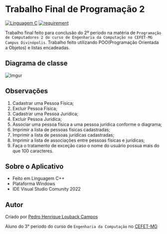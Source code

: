 Trabalho Final de Programação 2
===========
[![Linguagem C](https://img.shields.io/badge/Linguagem-C%2B%2B-green.svg)](https://github.com/PedroLouback/TrabalhoFinal-Prog.2)
[![requirement](https://img.shields.io/badge/IDE-Visual%3A%3AStudio%3A%3AComunity2022-orange.svg)](https://visualstudio.microsoft.com/pt-br/downloads/)

Trabalho final feito para conclusão do 2º período na matéria de `Programação de Computadores 2 do curso de Engenharia da Computação no CEFET-MG Campus Divinópolis`. Trabalho feito utilizando POO(Programação Orientada a Objetos) e listas encadeadas.

## Diagrama de classe 

![Imgur](https://imgur.com/1R4y1yN)

## Observações

1. Cadastrar uma Pessoa Física;
2. Excluir Pessoa Física;
3. Cadastrar uma Pessoa Jurídica;
4. Excluir Pessoa Juridica;
5. Associar uma pessoa física a uma pessoa jurídica conforme o diagrama;
6. Imprimir a lista de pessoas físicas cadastradas;
7. Imprimir a lista de pessoas jurídicas cadastradas;
8. Imprimir a lista de associações entre pessoas físicas e jurídicas;
9. Faça o tratamento de exceção caso o nome do usuário possua mais do que 100 caracteres.

## Sobre o Aplicativo

* Feito em Linguagem  C++
* Plataforma Windows
* IDE Visual Studio Comunity 2022

## Autor

Criado por [Pedro Henrique Louback Campos](https://www.linkedin.com/in/pedro-henrique-louback-campos-0a4a03205/)

Aluno do 3° periodo do curso de `Engenharia da Computação` no [CEFET-MG](https://www.cefetmg.br)

